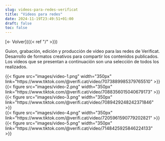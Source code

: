 ```yaml
---
slug: videos-para-redes-verificat
title: "Videos para redes"
date: 2024-11-19T23:49:51+01:00
draft: false
toc: false
---
```


[<- Volver]({{< ref "/" >}})

Guion, grabación, edición y producción de vídeo para las redes de Verificat. Desarrollo de formatos creativos para compartir los contenidos publicados. Los vídeos que se presentan a continuación son una selección de todos los realizados.

<div class="grid grid-cols-3 gap-4">
    <div>{{< figure src="images/video-1.png" width="350px" link="https://www.tiktok.com/@verifi.cat/video/7073889985379765510" >}}</div>
    <div>{{< figure src="images/video-2.png" width="350px" link="https://www.tiktok.com/@verifi.cat/video/7088356015040679173" >}}</div>
    <div>{{< figure src="images/video-3.png" width="350px" link="https://www.tiktok.com/@verifi.cat/video/7089429248242371846" >}}</div>
    <div>{{< figure src="images/video-4.png" width="350px" link="https://www.tiktok.com/@verifi.cat/video/7205961590779202821" >}}</div>
    <div>{{< figure src="images/video-5.png" width="350px" link="https://www.tiktok.com/@verifi.cat/video/7148425925846224133" >}}</div>
</div>
